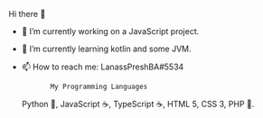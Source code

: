 Hi there 👋
- 🔭 I’m currently working on a JavaScript project.
- 🌱 I’m currently learning kotlin and some JVM.
- 📫 How to reach me: LanassPreshBA#5534

             My Programming Languages
          
  Python 🐍, JavaScript ☕, TypeScript ☕, HTML 5,
  CSS 3, PHP 🐘.
